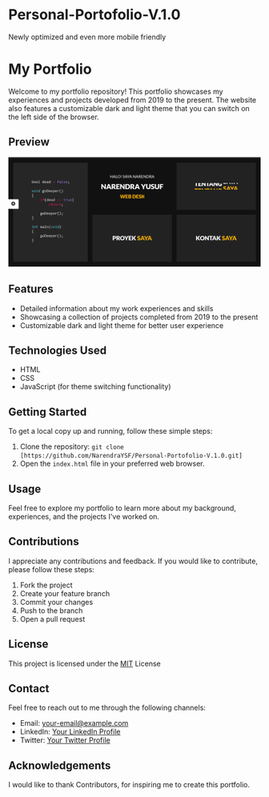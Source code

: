 # Personal-Portofolio-V.1.0
Newly optimized and even more mobile friendly

# My Portfolio

Welcome to my portfolio repository! This portfolio showcases my experiences and projects developed from 2019 to the present. The website also features a customizable dark and light theme that you can switch on the left side of the browser.

## Preview

![Portfolio Preview](preview.png)

## Features

- Detailed information about my work experiences and skills
- Showcasing a collection of projects completed from 2019 to the present
- Customizable dark and light theme for better user experience

## Technologies Used

- HTML
- CSS
- JavaScript (for theme switching functionality)

## Getting Started

To get a local copy up and running, follow these simple steps:

1. Clone the repository: `git clone [https://github.com/NarendraYSF/Personal-Portofolio-V.1.0.git]`
2. Open the `index.html` file in your preferred web browser.

## Usage

Feel free to explore my portfolio to learn more about my background, experiences, and the projects I've worked on.

## Contributions

I appreciate any contributions and feedback. If you would like to contribute, please follow these steps:

1. Fork the project
2. Create your feature branch
3. Commit your changes
4. Push to the branch 
5. Open a pull request

## License

This project is licensed under the [MIT](license.txt) License

## Contact

Feel free to reach out to me through the following channels:

- Email: your-email@example.com
- LinkedIn: [Your LinkedIn Profile](https://www.linkedin.com/in/narendraysf)
- Twitter: [Your Twitter Profile](https://twitter.com/narendraysf)

## Acknowledgements

I would like to thank Contributors, for inspiring me to create this portfolio.

